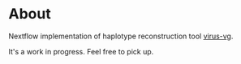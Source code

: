# About

Nextflow implementation of haplotype reconstruction tool
[virus-vg](https://bitbucket.org/jbaaijens/virus-vg/src/master/).

It's a work in progress. Feel free to pick up.

